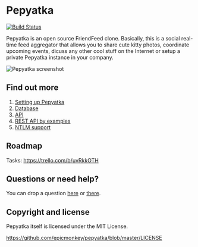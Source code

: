 Pepyatka
========

[![Build Status](https://api.travis-ci.org/epicmonkey/pepyatka.png)](https://api.travis-ci.org/epicmonkey/pepyatka.png)

Pepyatka is an open source FriendFeed clone. Basically, this is a
social real-time feed aggregator that allows you to share cute kitty
photos, coordinate upcoming events, dicuss any other cool stuff on the
Internet or setup a private Pepyatka instance in your company.

![Pepyatka screenshot](http://pepyatka.com/img/2013-08-18_Pepyatka.png)

Find out more
-------------

1. [Setting up Pepyatka](https://github.com/epicmonkey/pepyatka/wiki/Setting-up-Pepyatka)
1. [Database](https://github.com/epicmonkey/pepyatka/wiki/Database)
1. [API](https://github.com/epicmonkey/pepyatka/wiki/API)
1. [REST API by examples](https://github.com/epicmonkey/pepyatka/wiki/REST-API-example)
1. [NTLM support](https://github.com/epicmonkey/pepyatka/wiki/NTLM-support)

Roadmap
-------

Tasks: https://trello.com/b/uvRkkOTH

Questions or need help?
-----------------------

You can drop a question [here](http://pepyatka.com/users/pepyatka) or [there](http://friendfeed.com/pepyatka).

Copyright and license
---------------------

Pepyatka itself is licensed under the MIT License.

https://github.com/epicmonkey/pepyatka/blob/master/LICENSE
